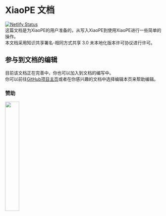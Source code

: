 # XiaoPE 文档
[![Netlify Status](https://api.netlify.com/api/v1/badges/ddbdc737-a267-4bf0-a657-86a43596ab29/deploy-status)](https://app.netlify.com/sites/xiaope-doc/deploys)   
这篇文档是为XiaoPE的用户准备的，从写入XiaoPE到使用XiaoPE进行一些简单的操作。   
本文档采用知识共享署名-相同方式共享 3.0 未本地化版本许可协议进行许可。
## 参与到文档的编辑
目前该文档正在完善中，你也可以加入到文档的编写中。    
你可以前往[GitHub项目主页](https://github.com/XiaoPE-team/XiaoPE-Document)或者在你感兴趣的文档中选择编辑本页来帮助编辑。
### 赞助
<img src="https://tzg6.app/images/2019/04/25/0njt6wYOyt/tzg.jpg" width = 30% height = 30% />